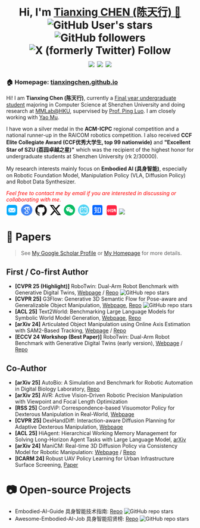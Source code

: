 
<h1 align="center">
  Hi, I'm <a href="https://tianxingchen.github.io/" target="_blank">Tianxing CHEN (陈天行) 👋</a> <br>
<!-- 	<a href="https://hits.seeyoufarm.com"><img src="https://hits.seeyoufarm.com/api/count/incr/badge.svg?url=https%3A%2F%2Ftianxingchen.github.io&count_bg=%233FDBD2&title_bg=%233D62C7&icon=googlepodcasts.svg&icon_color=%23E9F742&title=Page+Viewers&edge_flat=false"/></a> -->
	<img alt="GitHub User's stars" src="https://img.shields.io/github/stars/TianxingChen">
	<img alt="GitHub followers" src="https://img.shields.io/github/followers/TianxingChen">
	<img alt="X (formerly Twitter) Follow" src="https://img.shields.io/twitter/follow/MarioChan2002">
<br>
<a href="https://tianxingchen.github.io/" target="_blank" style="margin-top: 10px"><img src="https://tianxingchen.github.io/files/sign.jpg" height="70px" style="margin-bottom:-1px"></a>
<a href="https://tianxingchen.github.io/" target="_blank"><img src="https://tianxingchen.github.io/files/institute/hku-mmlab3.png" height="70px" style="margin-bottom:-1px"></a>
	<a href="https://tianxingchen.github.io/" target="_blank"><img src="https://github.com/TianxingChen/tianxingchen/blob/main/files/institute/lumina-logo.png" height="70px" style="margin-bottom:-1px"></a>
</h1>




<h3>🏠 <b>Homepage</b>: <a href="https://tianxingchen.github.io" target="_blank">tianxingchen.github.io</a></h3>
<p>Hi! I am <strong>Tianxing Chen (陈天行)</strong>, currently a <u>Final year undergraduate student</u> majoring in Computer Science at Shenzhen University and doing research at <a href="https://mmlab.hk/" target="_blank">MMLab@HKU</a>, supervised by <a href="http://luoping.me">Prof. Ping Luo</a>. I am closely working with <a href="yaomarkmu.github.io">Yao Mu</a>.</p>
<div style="magin-top: -10px"></div><p>I have won a silver medal in the <strong>ACM-ICPC</strong> regional competition and a national runner-up in the RAICOM robotics competition. I also received <strong>CCF Elite Collegiate Award (CCF优秀大学生, top 99 nationwide)</strong> and <strong>"Excellent Star of SZU (荔园卓越之星)"</strong> which was the recipient of the highest honor for undergraduate students at Shenzhen University (rk 2/30000).</p>
<div style="magin-top: -10px"></div><p>My research interests mainly focus on <b>Embodied AI (具身智能)</b>, especially on Robotic Foundation Model, Manipulation Policy (VLA, Diffusion Policy) and Robot Data Synthesizer.</p>
<p><i style="color: red; display: inline;">Feel free to contact me by email if you are interested in discussing or collaborating with me.</i></p>

<p  style="margin-top: -10px;">
  <a href="mailto:chentianxing2002@gmail.com" target="_blank"><img src="./files/icon/email.png" height="32px" style="margin-bottom:-4px"></a>&nbsp;
  <a href="https://scholar.google.com/citations?hl=en&user=pvS8MH8AAAAJ&view_op=list_works&gmla=AOAOcb35IyZHtGmmYcpnDrJFmcsHLBXzjnq0ChbL0CXg4-PjM5UXRspLHuzXI4jgPc077WejF7RSsLUULIZ5ugIxcns6FURGdnTSpPi9JhAeKfhLVXsAIauozmPDdYzcku8VruOeRoapXM7nhkTlaNQ&iaan=Tianxing+Chen" target="_blank"><img src="./files/icon/google_scholar.png" height="30px" style="margin-bottom:-3px"></a>&nbsp;
  <a href="https://github.com/tianxingchen" target="_blank"><img src="./files/icon/github_s.jpg" height="30px" style="margin-bottom:-3px"></a>&nbsp;
  <a href="https://twitter.com/MarioChan2002" target="_blank"><img src="./files/icon/X_icon.png" height="30px" style="margin-bottom:-3px"></a>&nbsp;
  <a href="./files/my_wechat.jpg" target="_blank"><img src="./files/icon/wechat.png" height="30px" style="margin-bottom:-3px"></a>&nbsp;
  <a href="https://space.bilibili.com/520068753?spm_id_from=333.1007.0.0" target="_blank"><img src="./files/icon/bilibili.png" height="30px" style="margin-bottom:-3px"></a>&nbsp;
  <a href="https://www.zhihu.com/people/mario-chen-65" target="_blank"><img src="./files/icon/zhihu.png" height="30px" style="margin-bottom:-3px"></a>&nbsp; 
  <a href="https://www.xiaohongshu.com/user/profile/618fe930000000001000afe7" target="_blank"><img src="./files/icon/xiaohongshu.png" height="31px" style="margin-bottom:-4px"></a>
  <a href="https://visitorbadge.io/status?path=https%3A%2F%2Ftianxingchen.github.io%2F"><img src="https://api.visitorbadge.io/api/combined?path=https%3A%2F%2Ftianxingchen.github.io%2F&labelColor=%232ccce4&countColor=%230158f9" /></a>
</p>

# 📑 Papers
> See [My Google Scholar Profile](https://scholar.google.com/citations?user=pvS8MH8AAAAJ&hl=en) or [My Homepage](https://tianxingchen.github.io) for more details.

## First / Co-first Author
* **[CVPR 25 (Highlight)]** RoboTwin: Dual-Arm Robot Benchmark with Generative Digital Twins, [Webpage](https://robotwin-benchmark.github.io) / [Repo](https://github.com/TianxingChen/RoboTwin) <img alt="GitHub repo stars" src="https://img.shields.io/github/stars/TianxingChen/RoboTwin">
* **[CVPR 25]** G3Flow: Generative 3D Semantic Flow for Pose-aware and Generalizable Object Manipulation, [Webpage](https://tianxingchen.github.io/G3Flow/), [Repo](https://github.com/TianxingChen/G3Flow) <img alt="GitHub repo stars" src="https://img.shields.io/github/stars/TianxingChen/G3Flow">
* **[ACL 25]** Text2World: Benchmarking Large Language Models for Symbolic World Model Generation, [Webpage](https://text-to-world.github.io/), [Repo](https://github.com/Aaron617/text2world)
* **[arXiv 24]** Articulated Object Manipulation using Online Axis Estimation with SAM2-Based Tracking, [Webpage](https://hytidel.github.io/video-tracking-for-axis-estimation/) / [Repo](https://github.com/TianxingChen/VideoTracking-For-AxisEst)
* **[ECCV 24 Workshop (Best Paper)]** RoboTwin: Dual-Arm Robot Benchmark with Generative Digital Twins (early version), [Webpage](https://robotwin-benchmark.github.io/early-version) / [Repo](https://github.com/TianxingChen/RoboTwin)

## Co-Author
* **[arXiv 25]** AutoBio: A Simulation and Benchmark for Robotic Automation in Digital Biology Laboratory, [Repo](https://github.com/autobio-bench/AutoBio)
* **[arXiv 25]** AVR: Active Vision-Driven Robotic Precision Manipulation with Viewpoint and Focal Length Optimization
* **[RSS 25]** CordViP: Correspondence-based Visuomotor Policy for Dexterous Manipulation in Real-World, [Webpage](https://aureleopku.github.io/CordViP)
* **[CVPR 25]** DexHandDiff: Interaction-aware Diffusion Planning for Adaptive Dexterous Manipulation, [Webpage](https://dexdiffuser.github.io/)
* **[ACL 25]** HiAgent: Hierarchical Working Memory Management for Solving Long-Horizon Agent Tasks with Large Language Model, [arXiv](https://arxiv.org/abs/2408.09559)
* **[arXiv 24]** ManiCM: Real-time 3D Diffusion Policy via Consistency Model for Robotic Manipulation: [Webpage](https://manicm-fast.github.io/) / [Repo](https://github.com/ManiCM-fast/ManiCM)
* **[ICARM 24]** Robust UAV Policy Learning for Urban Infrastructure Surface Screening, [Paper](https://ieeexplore.ieee.org/abstract/document/10715841/)


# 📷 Open-source Projects

* Embodied-AI-Guide 具身智能技术指南: [Repo](https://github.com/TianxingChen/Embodied-AI-Guide) <img alt="GitHub repo stars" src="https://img.shields.io/github/stars/TianxingChen/Embodied-AI-Guide">
* Awesome-Embodied-AI-Job 具身智能招贤榜: [Repo](https://github.com/StarCycle/Awesome-Embodied-AI-Job) <img alt="GitHub repo stars" src="https://img.shields.io/github/stars/StarCycle/Awesome-Embodied-AI-Job">
